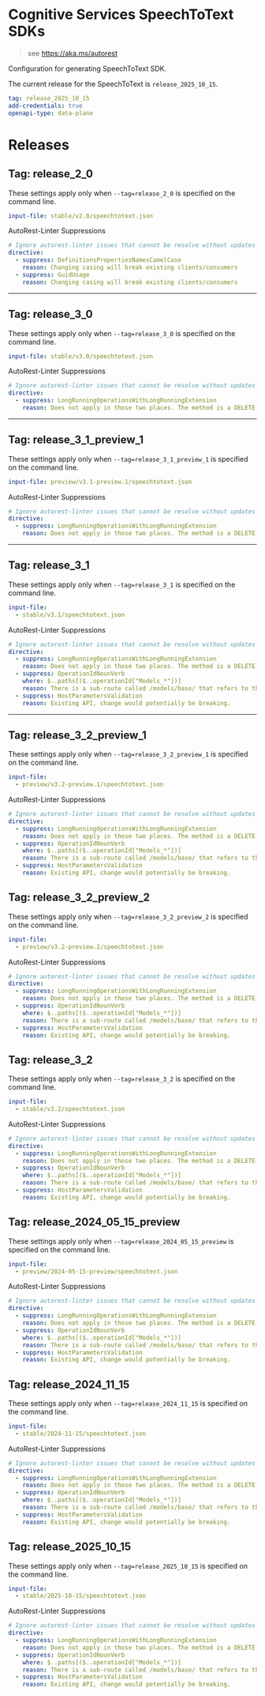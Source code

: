 # Cognitive Services SpeechToText SDKs

> see https://aka.ms/autorest

Configuration for generating SpeechToText SDK.

The current release for the SpeechToText is `release_2025_10_15`.

``` yaml
tag: release_2025_10_15
add-credentials: true
openapi-type: data-plane
```

# Releases

## Tag: release_2_0
These settings apply only when `--tag=release_2_0` is specified on the command line.

``` yaml $(tag) == 'release_2_0'
input-file: stable/v2.0/speechtotext.json
```

AutoRest-Linter Suppressions

``` yaml
# Ignore autorest-linter issues that cannot be resolve without updates to the API implementation
directive:
  - suppress: DefinitionsPropertiesNamesCamelCase
    reason: Changing casing will break existing clients/consumers
  - suppress: GuidUsage
    reason: Changing casing will break existing clients/consumers
```

---

## Tag: release_3_0
These settings apply only when `--tag=release_3_0` is specified on the command line.

``` yaml $(tag) == 'release_3_0'
input-file: stable/v3.0/speechtotext.json
```

AutoRest-Linter Suppressions

``` yaml
# Ignore autorest-linter issues that cannot be resolve without updates to the API implementation
directive:
  - suppress: LongRunningOperationsWithLongRunningExtension
    reason: Does not apply in those two places. The method is a DELETE which lazily deletes blobs, so it's Accepted, not NoContent. 
```

---

## Tag: release_3_1_preview_1
These settings apply only when `--tag=release_3_1_preview_1` is specified on the command line.

``` yaml $(tag) == 'release_3_1_preview_1'
input-file: preview/v3.1-preview.1/speechtotext.json
```

AutoRest-Linter Suppressions

``` yaml
# Ignore autorest-linter issues that cannot be resolve without updates to the API implementation
directive:
  - suppress: LongRunningOperationsWithLongRunningExtension
    reason: Does not apply in those two places. The method is a DELETE which lazily deletes blobs, so it's Accepted, not NoContent. 
```

---

## Tag: release_3_1

These settings apply only when `--tag=release_3_1` is specified on the command line.

```yaml $(tag) == 'release_3_1'
input-file:
  - stable/v3.1/speechtotext.json
```

AutoRest-Linter Suppressions

``` yaml
# Ignore autorest-linter issues that cannot be resolve without updates to the API implementation
directive:
  - suppress: LongRunningOperationsWithLongRunningExtension
    reason: Does not apply in those two places. The method is a DELETE which lazily deletes blobs, so it's Accepted, not NoContent. 
  - suppress: OperationIdNounVerb
    where: $..paths[($..operationId["Models_*"])]
    reason: There is a sub-route called /models/base/ that refers to the base models. Therefore, the correct operation ID seems to be "Models_GetBaseModel", for example.
  - suppress: HostParametersValidation
    reason: Existing API, change would potentially be breaking.
```

---

## Tag: release_3_2_preview_1

These settings apply only when `--tag=release_3_2_preview_1` is specified on the command line.

```yaml $(tag) == 'release_3_2_preview_1'
input-file:
  - preview/v3.2-preview.1/speechtotext.json
```

AutoRest-Linter Suppressions

``` yaml
# Ignore autorest-linter issues that cannot be resolve without updates to the API implementation
directive:
  - suppress: LongRunningOperationsWithLongRunningExtension
    reason: Does not apply in those two places. The method is a DELETE which lazily deletes blobs, so it's Accepted, not NoContent. 
  - suppress: OperationIdNounVerb
    where: $..paths[($..operationId["Models_*"])]
    reason: There is a sub-route called /models/base/ that refers to the base models. Therefore, the correct operation ID seems to be "Models_GetBaseModel", for example.
  - suppress: HostParametersValidation
    reason: Existing API, change would potentially be breaking.
```

## Tag: release_3_2_preview_2

These settings apply only when `--tag=release_3_2_preview_2` is specified on the command line.

```yaml $(tag) == 'release_3_2_preview_2'
input-file:
  - preview/v3.2-preview.2/speechtotext.json
```

AutoRest-Linter Suppressions

``` yaml
# Ignore autorest-linter issues that cannot be resolve without updates to the API implementation
directive:
  - suppress: LongRunningOperationsWithLongRunningExtension
    reason: Does not apply in those two places. The method is a DELETE which lazily deletes blobs, so it's Accepted, not NoContent. 
  - suppress: OperationIdNounVerb
    where: $..paths[($..operationId["Models_*"])]
    reason: There is a sub-route called /models/base/ that refers to the base models. Therefore, the correct operation ID seems to be "Models_GetBaseModel", for example.
  - suppress: HostParametersValidation
    reason: Existing API, change would potentially be breaking.
```

## Tag: release_3_2

These settings apply only when `--tag=release_3_2` is specified on the command line.

```yaml $(tag) == 'release_3_2'
input-file:
  - stable/v3.2/speechtotext.json
```

AutoRest-Linter Suppressions

``` yaml
# Ignore autorest-linter issues that cannot be resolve without updates to the API implementation
directive:
  - suppress: LongRunningOperationsWithLongRunningExtension
    reason: Does not apply in those two places. The method is a DELETE which lazily deletes blobs, so it's Accepted, not NoContent. 
  - suppress: OperationIdNounVerb
    where: $..paths[($..operationId["Models_*"])]
    reason: There is a sub-route called /models/base/ that refers to the base models. Therefore, the correct operation ID seems to be "Models_GetBaseModel", for example.
  - suppress: HostParametersValidation
    reason: Existing API, change would potentially be breaking.
```

## Tag: release_2024_05_15_preview

These settings apply only when `--tag=release_2024_05_15_preview` is specified on the command line.

```yaml $(tag) == 'release_2024_05_15_preview'
input-file:
  - preview/2024-05-15-preview/speechtotext.json
```

AutoRest-Linter Suppressions

``` yaml
# Ignore autorest-linter issues that cannot be resolve without updates to the API implementation
directive:
  - suppress: LongRunningOperationsWithLongRunningExtension
    reason: Does not apply in those two places. The method is a DELETE which lazily deletes blobs, so it's Accepted, not NoContent. 
  - suppress: OperationIdNounVerb
    where: $..paths[($..operationId["Models_*"])]
    reason: There is a sub-route called /models/base/ that refers to the base models. Therefore, the correct operation ID seems to be "Models_GetBaseModel", for example.
  - suppress: HostParametersValidation
    reason: Existing API, change would potentially be breaking.
```

## Tag: release_2024_11_15

These settings apply only when `--tag=release_2024_11_15` is specified on the command line.

```yaml $(tag) == 'release_2024_11_15'
input-file:
  - stable/2024-11-15/speechtotext.json
```

AutoRest-Linter Suppressions

``` yaml
# Ignore autorest-linter issues that cannot be resolve without updates to the API implementation
directive:
  - suppress: LongRunningOperationsWithLongRunningExtension
    reason: Does not apply in those two places. The method is a DELETE which lazily deletes blobs, so it's Accepted, not NoContent. 
  - suppress: OperationIdNounVerb
    where: $..paths[($..operationId["Models_*"])]
    reason: There is a sub-route called /models/base/ that refers to the base models. Therefore, the correct operation ID seems to be "Models_GetBaseModel", for example.
  - suppress: HostParametersValidation
    reason: Existing API, change would potentially be breaking.
```

## Tag: release_2025_10_15

These settings apply only when `--tag=release_2025_10_15` is specified on the command line.

```yaml $(tag) == 'release_2025_10_15'
input-file:
  - stable/2025-10-15/speechtotext.json
```

AutoRest-Linter Suppressions

``` yaml
# Ignore autorest-linter issues that cannot be resolve without updates to the API implementation
directive:
  - suppress: LongRunningOperationsWithLongRunningExtension
    reason: Does not apply in those two places. The method is a DELETE which lazily deletes blobs, so it's Accepted, not NoContent. 
  - suppress: OperationIdNounVerb
    where: $..paths[($..operationId["Models_*"])]
    reason: There is a sub-route called /models/base/ that refers to the base models. Therefore, the correct operation ID seems to be "Models_GetBaseModel", for example.
  - suppress: HostParametersValidation
    reason: Existing API, change would potentially be breaking.
```
